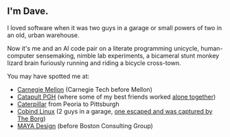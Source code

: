 ## I'm Dave.

I loved software when it was two guys in a garage or small powers of two in an old, urban warehouse.

Now it's me and an AI code pair on a literate programming unicycle, human-computer sensemaking, nimble lab experiments, a bicameral stunt monkey lizard brain furiously running and riding a bicycle cross-town.

You may have spotted me at:

* [Carnegie Mellon](https://en.wikipedia.org/wiki/Carnegie_Mellon_University#:~:text=three%20programs%20ranked%20first%3A%20Artificial%20Intelligence%2C%20Programming%20Languages%2C%20and%20Information%20and%20Technology%20Management.%20In%20particular%2C%20the%20CMU%20School%20of%20Computer%20Science%20has%20been%20consistently%20ranked%20the%20best%20in%20the%20nation%2C%20tied%20with%20MIT%2C%20Stanford%2C%20and%20UC%20Berkeley.%20%5B59%5D) (Carnegie Tech before Mellon)
* [Catapult PGH](http://catapultpgh.org/) (where some of my best friends worked [alone together](https://www.sherryturkle.com/alone-together))
* [Caterpillar](https://www.cmu.edu/regional-impact/assets/docs/nrec-report.pdf) from Peoria to Pittsburgh
* [Cobind Linux](https://rubenerd.com/p1191/) (2 guys in a garage, [one escaped and was captured by The Borg](https://technical.ly/startups/google-pittsburgh-investment/))
* [MAYA Design](https://www.gbbn.com/work/maya-design-headquarters/) (before Boston Consulting Group)
